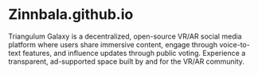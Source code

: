 # Zinnbala.github.io
Triangulum Galaxy is a decentralized, open-source VR/AR social media platform where users share immersive content, engage through voice-to-text features, and influence updates through public voting. Experience a transparent, ad-supported space built by and for the VR/AR community.
